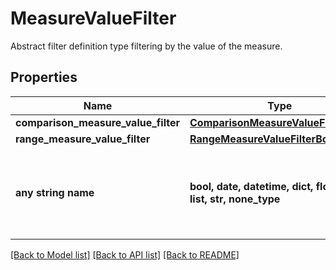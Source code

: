 # MeasureValueFilter

Abstract filter definition type filtering by the value of the measure.

## Properties
Name | Type | Description | Notes
------------ | ------------- | ------------- | -------------
**comparison_measure_value_filter** | [**ComparisonMeasureValueFilterBody**](ComparisonMeasureValueFilterBody.md) |  | [optional] 
**range_measure_value_filter** | [**RangeMeasureValueFilterBody**](RangeMeasureValueFilterBody.md) |  | [optional] 
**any string name** | **bool, date, datetime, dict, float, int, list, str, none_type** | any string name can be used but the value must be the correct type | [optional]

[[Back to Model list]](../README.md#documentation-for-models) [[Back to API list]](../README.md#documentation-for-api-endpoints) [[Back to README]](../README.md)


